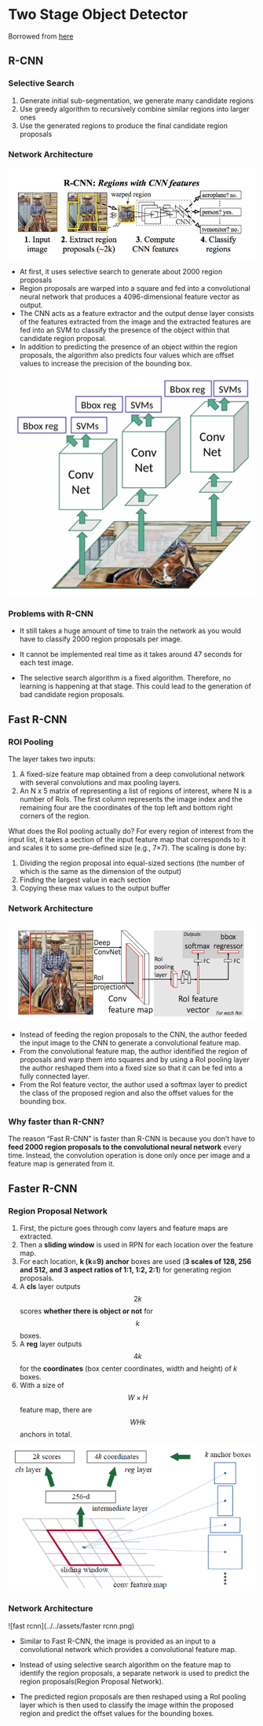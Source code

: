 # Two Stage Object Detector

Borrowed from [here](https://towardsdatascience.com/r-cnn-fast-r-cnn-faster-r-cnn-yolo-object-detection-algorithms-36d53571365e)

## R-CNN

### Selective Search

1. Generate initial sub-segmentation, we generate many candidate regions
2. Use greedy algorithm to recursively combine similar regions into larger ones
3. Use the generated regions to produce the final candidate region proposals

### Network Architecture

![img](../../assets/rcnn.png)

- At first, it uses selective search to generate about 2000 region proposals
- Region proposals are warped into a square and fed into a convolutional neural network that produces a 4096-dimensional feature vector as output.
- The CNN acts as a feature extractor and the output dense layer consists of the features extracted from the image and the extracted features are fed into an SVM to classify the presence of the object within that candidate region proposal.
- In addition to predicting the presence of an object within the region proposals, the algorithm also predicts four values which are offset values to increase the precision of the bounding box.

![rcnn2](../../assets/rcnn2.png)

### Problems with R-CNN

- It still takes a huge amount of time to train the network as you would have to classify 2000 region proposals per image.

- It cannot be implemented real time as it takes around 47 seconds for each test image.

- The selective search algorithm is a fixed algorithm. Therefore, no learning is happening at that stage. This could lead to the generation of bad candidate region proposals.

## Fast R-CNN

### ROI Pooling

The layer takes two inputs:

1. A fixed-size feature map obtained from a deep convolutional network with several convolutions and max pooling layers.
2. An N x 5 matrix of representing a list of regions of interest, where N is a number of RoIs. The first column represents the image index and the remaining four are the coordinates of the top left and bottom right corners of the region.

What does the RoI pooling actually do? For every region of interest from the input list, it takes a section of the input feature map that corresponds to it and scales it to some pre-defined size (e.g., 7×7). The scaling is done by:

1. Dividing the region proposal into equal-sized sections (the number of which is the same as the dimension of the output)
2. Finding the largest value in each section
3. Copying these max values to the output buffer

### Network Architecture

![fast rcnn](../../assets/fastrcnn.png)

- Instead of feeding the region proposals to the CNN, the author feeded the input image to the CNN to generate a convolutional feature map.
- From the convolutional feature map, the author identified the region of proposals and warp them into squares and by using a RoI pooling layer the author reshaped them into a fixed size so that it can be fed into a fully connected layer.
- From the RoI feature vector, the author used a softmax layer to predict the class of the proposed region and also the offset values for the bounding box.

### Why faster than R-CNN?

The reason “Fast R-CNN” is faster than R-CNN is because you don’t have to **feed 2000 region proposals to the convolutional neural network** every time. Instead, the convolution operation is done only once per image and a feature map is generated from it.

## Faster R-CNN

### Region Proposal Network

1. First, the picture goes through conv layers and feature maps are extracted.
2. Then a **sliding window** is used in RPN for each location over the feature map.
3. For each location, **k (k=9) anchor** boxes are used (**3 scales of 128, 256 and 512, and 3 aspect ratios of 1:1, 1:2, 2:1**) for generating region proposals.
4. A **cls** layer outputs $$2k$$ scores **whether there is object or not** for $$k$$ boxes.
5. A **reg** layer outputs $$4k$$ for the **coordinates** (box center coordinates, width and height) of _k_ boxes.
6. With a size of $$W \times H$$ feature map, there are $$WHk$$ anchors in total.

![rpn](../../assets/rpn.png)

### Network Architecture

![fast rcnn](../../assets/faster rcnn.png)

- Similar to Fast R-CNN, the image is provided as an input to a convolutional network which provides a convolutional feature map.
- Instead of using selective search algorithm on the feature map to identify the region proposals, a separate network is used to predict the region proposals(Region Proposal Network).

- The predicted region proposals are then reshaped using a RoI pooling layer which is then used to classify the image within the proposed region and predict the offset values for the bounding boxes.
